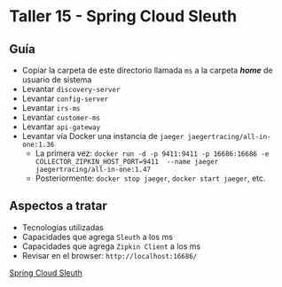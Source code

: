 # Taller 15 - Spring Cloud Sleuth
## Guía

- Copiar la carpeta de este directorio llamada `ms` a la carpeta ***home*** de usuario de sistema
- Levantar `discovery-server`
- Levantar `config-server`
- Levantar `irs-ms`
- Levantar `customer-ms`
- Levantar `api-gateway`
- Levantar vía Docker una instancia de `jaeger jaegertracing/all-in-one:1.36`
  - La primera vez: `docker run -d -p 9411:9411 -p 16686:16686 -e COLLECTOR_ZIPKIN_HOST_PORT=9411  --name jaeger jaegertracing/all-in-one:1.47`
  - Posteriormente: `docker stop jaeger`, `docker start jaeger`, etc.

## Aspectos a tratar
- Tecnologías utilizadas
- Capacidades que agrega `Sleuth` a los ms
- Capacidades que agrega `Zipkin Client` a los ms
- Revisar en el browser: `http://localhost:16686/`

[Spring Cloud Sleuth](https://docs.spring.io/spring-cloud-sleuth/docs/3.1.3/reference/html/)